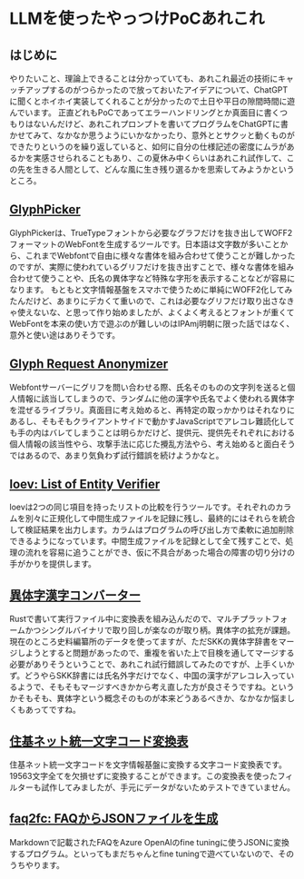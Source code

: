 # LLMを使ったやっつけPoCあれこれ

## はじめに

やりたいこと、理論上できることは分かっていても、あれこれ最近の技術にキャッチアップするのがつらかったので放っておいたアイデアについて、ChatGPTに聞くとホイホイ実装してくれることが分かったので土日や平日の隙間時間に遊んでいます。
正直どれもPoCであってエラーハンドリングとか真面目に書くつもりはないんだけど、あれこれプロンプトを書いてプログラムをChatGPTに書かせてみて、なかなか思うようにいかなかったり、意外ととサクッと動くものができたりというのを繰り返していると、如何に自分の仕様記述の密度にムラがあるかを実感させられることもあり、この夏休み中くらいはあれこれ試作して、この先を生きる人間として、どんな風に生き残り選るかを思索してみようかというところ。

## [GlyphPicker](https://masanork.github.io/GlyphPicker/)

GlyphPickerは、TrueTypeフォントから必要なグラフだけを抜き出してWOFF2フォーマットのWebFontを生成するツールです。日本語は文字数が多いことから、これまでWebfontで自由に様々な書体を組み合わせて使うことが難しかったのですが、実際に使われているグリフだけを抜き出すことで、様々な書体を組み合わせて使うことや、氏名の異体字など特殊な字形を表示することなどが容易になります。
もともと文字情報基盤をスマホで使うために単純にWOFF2化してみたんだけど、あまりにデカくて重いので、これは必要なグリフだけ取り出さなきゃ使えないな、と思って作り始めましたが、よくよく考えるとフォントが重くてWebFontを本来の使い方で遊ぶのが難しいのはIPAmj明朝に限った話ではなく、意外と使い途はありそうです。

## [Glyph Request Anonymizer](https://github.com/masanork/gra)

Webfontサーバーにグリフを問い合わせる際、氏名そのものの文字列を送ると個人情報に該当してしまうので、ランダムに他の漢字や氏名でよく使われる異体字を混ぜるライブラリ。真面目に考え始めると、再特定の取っかかりはそれなりにあるし、そもそもクライアントサイドで動かすJavaScriptでアレコレ難読化しても手の内はバレてしまうことは明らかだけど、提供元、提供先それぞれにおける個人情報の該当性やら、攻撃手法に応じた攪乱方法やら、考え始めると面白そうではあるので、あまり気負わず試行錯誤を続けようかなと。

## [loev: List of Entity Verifier](https://github.com/masanork/loev)

loevは2つの同じ項目を持ったリストの比較を行うツールです。それぞれのカラムを別々に正規化して中間生成ファイルを記録に残し、最終的にはそれらを統合して検証結果を出力します。カラムはプログラムの呼び出し方で柔軟に追加削除できるようになっています。中間生成ファイルを記録として全て残すことで、処理の流れを容易に追うことができ、仮に不具合があった場合の障害の切り分けの手がかりを提供します。

## [異体字漢字コンバーター](https://github.com/masanork/ikc)

Rustで書いて実行ファイル中に変換表を組み込んだので、マルチプラットフォームかつシングルバイナリで取り回しが楽なのが取り柄。異体字の拡充が課題。現在のところ史料編纂所のデータを使ってますが、ただSKKの異体字辞書をマージしようとすると問題があったので、重複を省いた上で目検を通してマージする必要がありそうということで、あれこれ試行錯誤してみたのですが、上手くいかず。どうやらSKK辞書には氏名外字だけでなく、中国の漢字がアレコレ入っているようで、そもそもマージすべきかから考え直した方が良さそうですね。というかそもそも、異体字という概念そのものが本来どうあるべきか、なかなか悩ましくもあってですね。

## [住基ネット統一文字コード変換表](https://github.com/masanork/jkc)

住基ネット統一文字コードを文字情報基盤に変換する文字コード変換表です。19563文字全てを欠損せずに変換することができます。この変換表を使ったフィルターも試作してみましたが、手元にデータがないためテストできていません。

## [faq2fc: FAQからJSONファイルを生成](https://github.com/masanork/faq2fc)

Markdownで記載されたFAQをAzure OpenAIのfine tuningに使うJSONに変換するプログラム。といってもまだちゃんとfine tuningで遊べていないので、そのうちやります。
